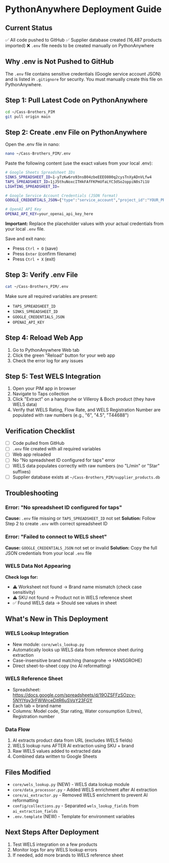 # PythonAnywhere Deployment Guide

## Current Status
✅ All code pushed to GitHub
✅ Supplier database created (16,487 products imported)
❌ `.env` file needs to be created manually on PythonAnywhere

## Why .env is Not Pushed to GitHub
The `.env` file contains sensitive credentials (Google service account JSON) and is listed in `.gitignore` for security. You must manually create this file on PythonAnywhere.

## Step 1: Pull Latest Code on PythonAnywhere

```bash
cd ~/Cass-Brothers_PIM
git pull origin main
```

## Step 2: Create .env File on PythonAnywhere

Open the .env file in nano:
```bash
nano ~/Cass-Brothers_PIM/.env
```

Paste the following content (use the exact values from your local .env):

```bash
# Google Sheets Spreadsheet IDs
SINKS_SPREADSHEET_ID=1-y7zKw6ro93nsB04zbeEEEO800q2cysTnXyADnVLfw4
TAPS_SPREADSHEET_ID=1jJ5thuNoxcITHkFAfFKPmUfaLYC3dSo2oppiN0s7i1U
LIGHTING_SPREADSHEET_ID=

# Google Service Account Credentials (JSON format)
GOOGLE_CREDENTIALS_JSON={"type":"service_account","project_id":"YOUR_PROJECT_ID",...full JSON content here...}

# OpenAI API Key
OPENAI_API_KEY=your_openai_api_key_here
```

**Important:** Replace the placeholder values with your actual credentials from your local `.env` file.

Save and exit nano:
- Press `Ctrl + O` (save)
- Press `Enter` (confirm filename)
- Press `Ctrl + X` (exit)

## Step 3: Verify .env File

```bash
cat ~/Cass-Brothers_PIM/.env
```

Make sure all required variables are present:
- `TAPS_SPREADSHEET_ID`
- `SINKS_SPREADSHEET_ID`
- `GOOGLE_CREDENTIALS_JSON`
- `OPENAI_API_KEY`

## Step 4: Reload Web App

1. Go to PythonAnywhere Web tab
2. Click the green "Reload" button for your web app
3. Check the error log for any issues

## Step 5: Test WELS Integration

1. Open your PIM app in browser
2. Navigate to Taps collection
3. Click "Extract" on a hansgrohe or Villeroy & Boch product (they have WELS data)
4. Verify that WELS Rating, Flow Rate, and WELS Registration Number are populated with raw numbers (e.g., "6", "4.5", "T44688")

## Verification Checklist

- [ ] Code pulled from GitHub
- [ ] `.env` file created with all required variables
- [ ] Web app reloaded
- [ ] No "No spreadsheet ID configured for taps" error
- [ ] WELS data populates correctly with raw numbers (no "L/min" or "Star" suffixes)
- [ ] Supplier database exists at `~/Cass-Brothers_PIM/supplier_products.db`

## Troubleshooting

### Error: "No spreadsheet ID configured for taps"
**Cause:** `.env` file missing or `TAPS_SPREADSHEET_ID` not set
**Solution:** Follow Step 2 to create `.env` with correct spreadsheet ID

### Error: "Failed to connect to WELS sheet"
**Cause:** `GOOGLE_CREDENTIALS_JSON` not set or invalid
**Solution:** Copy the full JSON credentials from your local `.env` file

### WELS Data Not Appearing
**Check logs for:**
- ⚠️ Worksheet not found → Brand name mismatch (check case sensitivity)
- ⚠️ SKU not found → Product not in WELS reference sheet
- ✅ Found WELS data → Should see values in sheet

## What's New in This Deployment

### WELS Lookup Integration
- New module: `core/wels_lookup.py`
- Automatically looks up WELS data from reference sheet during extraction
- Case-insensitive brand matching (hansgrohe → HANSGROHE)
- Direct sheet-to-sheet copy (no AI reformatting)

### WELS Reference Sheet
- Spreadsheet: https://docs.google.com/spreadsheets/d/19OZSFFzSOzcy-5NYIYqy3rFWWrceDitR6uSVqY23FGY
- Each tab = brand name
- Columns: Model code, Star rating, Water consumption (Litres), Registration number

### Data Flow
1. AI extracts product data from URL (excludes WELS fields)
2. WELS lookup runs AFTER AI extraction using SKU + brand
3. Raw WELS values added to extracted data
4. Combined data written to Google Sheets

## Files Modified

- `core/wels_lookup.py` (NEW) - WELS data lookup module
- `core/data_processor.py` - Added WELS enrichment after AI extraction
- `core/ai_extractor.py` - Removed WELS enrichment to prevent AI reformatting
- `config/collections.py` - Separated `wels_lookup_fields` from `ai_extraction_fields`
- `.env.template` (NEW) - Template for environment variables

## Next Steps After Deployment

1. Test WELS integration on a few products
2. Monitor logs for any WELS lookup errors
3. If needed, add more brands to WELS reference sheet
